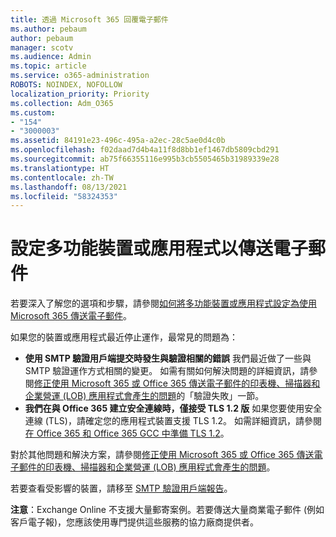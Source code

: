 ```yaml
---
title: 透過 Microsoft 365 回覆電子郵件
ms.author: pebaum
author: pebaum
manager: scotv
ms.audience: Admin
ms.topic: article
ms.service: o365-administration
ROBOTS: NOINDEX, NOFOLLOW
localization_priority: Priority
ms.collection: Adm_O365
ms.custom:
- "154"
- "3000003"
ms.assetid: 84191e23-496c-495a-a2ec-28c5ae0d4c0b
ms.openlocfilehash: f02daad7d4b4a11f8d8bb1ef1467db5809cbd291
ms.sourcegitcommit: ab75f66355116e995b3cb5505465b31989339e28
ms.translationtype: HT
ms.contentlocale: zh-TW
ms.lasthandoff: 08/13/2021
ms.locfileid: "58324353"
---
```

# <a name="set-up-a-multifunction-device-or-application-to-send-email"></a>設定多功能裝置或應用程式以傳送電子郵件

若要深入了解您的選項和步驟，請參閱[如何將多功能裝置或應用程式設定為使用 Microsoft 365 傳送電子郵件](https://docs.microsoft.com/Exchange/mail-flow-best-practices/how-to-set-up-a-multifunction-device-or-application-to-send-email-using-microsoft-365-or-office-365)。
  
如果您的裝置或應用程式最近停止運作，最常見的問題為：

- **使用 SMTP 驗證用戶端提交時發生與驗證相關的錯誤** 我們最近做了一些與 SMTP 驗證運作方式相關的變更。 如需有關如何解決問題的詳細資訊，請參閱[修正使用 Microsoft 365 或 Office 365 傳送電子郵件的印表機、掃描器和企業營運 (LOB) 應用程式會產生的問題](https://docs.microsoft.com/Exchange/mail-flow-best-practices/fix-issues-with-printers-scanners-and-lob-applications-that-send-email-using-off#error-authentication-unsuccessful)的「驗證失敗」一節。
- **我們在與 Office 365 建立安全連線時，僅接受 TLS 1.2 版** 如果您要使用安全連線 (TLS)，請確定您的應用程式裝置支援 TLS 1.2。 如需詳細資訊，請參閱[在 Office 365 和 Office 365 GCC 中準備 TLS 1.2](https://docs.microsoft.com/microsoft-365/compliance/prepare-tls-1.2-in-office-365)。
 
對於其他問題和解決方案，請參閱[修正使用 Microsoft 365 或 Office 365 傳送電子郵件的印表機、掃描器和企業營運 (LOB) 應用程式會產生的問題](https://docs.microsoft.com/Exchange/mail-flow-best-practices/fix-issues-with-printers-scanners-and-lob-applications-that-send-email-using-off)。

若要查看受影響的裝置，請移至 [SMTP 驗證用戶端報告](https://protection.office.com/mailflow/dashboard)。

**注意**：Exchange Online 不支援大量郵寄案例。若要傳送大量商業電子郵件 (例如客戶電子報)，您應該使用專門提供這些服務的協力廠商提供者。
